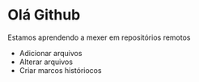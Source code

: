 # Olá Github

Estamos aprendendo a mexer em repositórios remotos

- Adicionar arquivos
- Alterar arquivos
- Criar marcos históriocos
